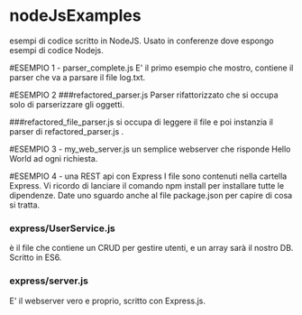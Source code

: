 # nodeJsExamples
esempi di codice scritto in NodeJS. Usato in conferenze dove espongo esempi di codice Nodejs. 

#ESEMPIO 1 - parser_complete.js 
E' il primo esempio che mostro, contiene il parser che va a parsare il file log.txt. 

#ESEMPIO 2 
###refactored_parser.js
Parser rifattorizzato che si occupa solo di parserizzare gli oggetti. 

###refactored_file_parser.js 
si occupa di leggere il file e poi instanzia il parser di refactored_parser.js . 

#ESEMPIO 3 - my_web_server.js 
un semplice webserver che risponde Hello World ad ogni richiesta. 

#ESEMPIO 4 - una REST api con Express 
I file sono contenuti nella cartella Express. 
Vi ricordo di lanciare il comando npm install per installare tutte le dipendenze. Date uno sguardo anche al file package.json per capire di cosa si tratta.

 ### express/UserService.js
 è il file che contiene un CRUD per gestire utenti, e un array sarà il nostro DB. Scritto in ES6. 
 
 ### express/server.js
 E' il webserver vero e proprio, scritto con Express.js.
